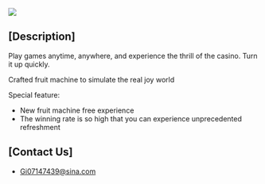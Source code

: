 

![](https://github.com/LevineLL/Project/blob/master/ChessFruit.png)



## [Description]
Play games anytime, anywhere, and experience the thrill of the casino. Turn it up quickly.

Crafted fruit machine to simulate the real joy world

Special feature:
- New fruit machine free experience
- The winning rate is so high that you can experience unprecedented refreshment
## [Contact Us]

* Gi07147439@sina.com

